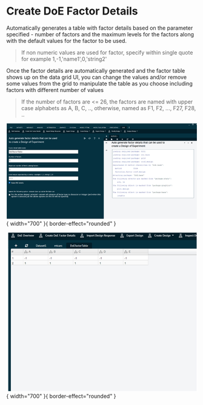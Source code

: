# Create DoE Factor Details

Automatically generates a table with factor details based on the parameter specified - number of factors and the maximum levels for the factors along with the default values for the factor to be used. 

>If non numeric values are used for factor, specify within single quote for example 1,-1,'name1',0,'string2'

Once the factor details are automatically generated and the factor table shows up on the data grid UI, you can change the values and/or remove some values from the grid to manipulate the table as you choose including factors with different number of values

>If the number of factors are <= 26, the factors are named with upper case alphabets as A, B, C, .., otherwise, named as F1, F2, ..., F27, F28, ..

![alt text](screenshots/image241.png){ width="700" }{ border-effect="rounded" }

![alt text](screenshots/image242.png){ width="700" }{ border-effect="rounded" }
